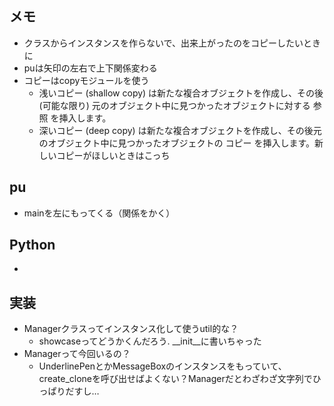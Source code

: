 ## メモ
- クラスからインスタンスを作らないで、出来上がったのをコピーしたいときに
- puは矢印の左右で上下関係変わる
- コピーはcopyモジュールを使う
  - 浅いコピー (shallow copy) は新たな複合オブジェクトを作成し、その後 (可能な限り) 元のオブジェクト中に見つかったオブジェクトに対する 参照 を挿入します。
  - 深いコピー (deep copy) は新たな複合オブジェクトを作成し、その後元のオブジェクト中に見つかったオブジェクトの コピー を挿入します。新しいコピーがほしいときはこっち

## pu
- mainを左にもってくる（関係をかく）

## Python
- 

## 実装
- Managerクラスってインスタンス化して使うutil的な？
  - showcaseってどうかくんだろう. __init__に書いちゃった
- Managerって今回いるの？
  - UnderlinePenとかMessageBoxのインスタンスをもっていて、create_cloneを呼び出せばよくない？Managerだとわざわざ文字列でひっぱりだすし…